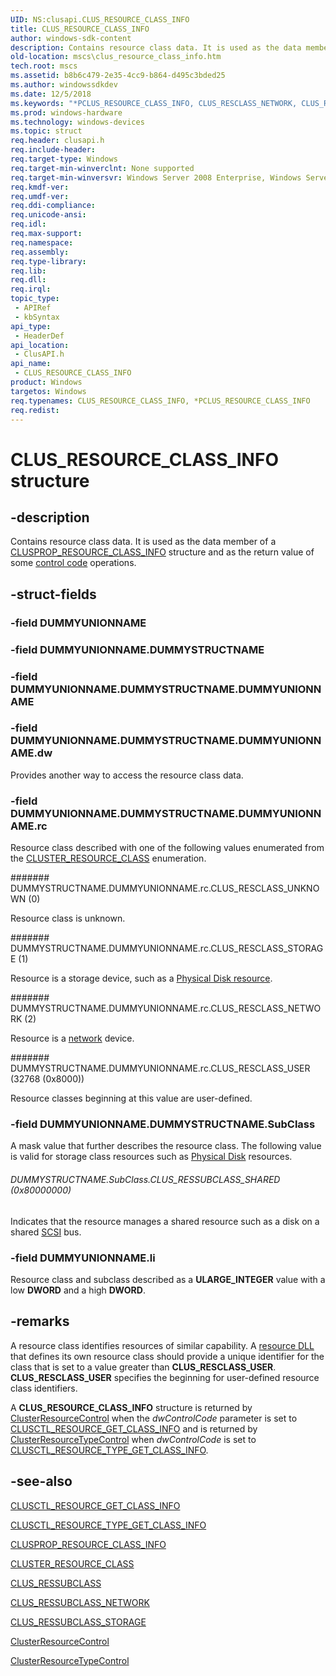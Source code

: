 ```yaml
---
UID: NS:clusapi.CLUS_RESOURCE_CLASS_INFO
title: CLUS_RESOURCE_CLASS_INFO
author: windows-sdk-content
description: Contains resource class data. It is used as the data member of a CLUSPROP_RESOURCE_CLASS_INFO structure and as the return value of some control code operations.
old-location: mscs\clus_resource_class_info.htm
tech.root: mscs
ms.assetid: b8b6c479-2e35-4cc9-b864-d495c3bded25
ms.author: windowssdkdev
ms.date: 12/5/2018
ms.keywords: "*PCLUS_RESOURCE_CLASS_INFO, CLUS_RESCLASS_NETWORK, CLUS_RESCLASS_STORAGE, CLUS_RESCLASS_UNKNOWN, CLUS_RESCLASS_USER, CLUS_RESOURCE_CLASS_INFO, CLUS_RESOURCE_CLASS_INFO structure [Failover Cluster], CLUS_RESSUBCLASS_SHARED, PCLUS_RESOURCE_CLASS_INFO, PCLUS_RESOURCE_CLASS_INFO structure pointer [Failover Cluster], _wolf_clus_resource_class_info, clusapi/CLUS_RESOURCE_CLASS_INFO, clusapi/PCLUS_RESOURCE_CLASS_INFO, mscs.clus_resource_class_info"
ms.prod: windows-hardware
ms.technology: windows-devices
ms.topic: struct
req.header: clusapi.h
req.include-header: 
req.target-type: Windows
req.target-min-winverclnt: None supported
req.target-min-winversvr: Windows Server 2008 Enterprise, Windows Server 2008 Datacenter
req.kmdf-ver: 
req.umdf-ver: 
req.ddi-compliance: 
req.unicode-ansi: 
req.idl: 
req.max-support: 
req.namespace: 
req.assembly: 
req.type-library: 
req.lib: 
req.dll: 
req.irql: 
topic_type:
 - APIRef
 - kbSyntax
api_type:
 - HeaderDef
api_location:
 - ClusAPI.h
api_name:
 - CLUS_RESOURCE_CLASS_INFO
product: Windows
targetos: Windows
req.typenames: CLUS_RESOURCE_CLASS_INFO, *PCLUS_RESOURCE_CLASS_INFO
req.redist: 
---
```


# CLUS_RESOURCE_CLASS_INFO structure


## -description


Contains resource class data. It is used as the data member of a 
    <a href="https://msdn.microsoft.com/en-us/library/Aa368386(v=VS.85).aspx">CLUSPROP_RESOURCE_CLASS_INFO</a> structure and 
    as the return value of some <a href="https://msdn.microsoft.com/en-us/library/Aa369307(v=VS.85).aspx">control code</a> operations.


## -struct-fields




### -field DUMMYUNIONNAME


### -field DUMMYUNIONNAME.DUMMYSTRUCTNAME


### -field DUMMYUNIONNAME.DUMMYSTRUCTNAME.DUMMYUNIONNAME


### -field DUMMYUNIONNAME.DUMMYSTRUCTNAME.DUMMYUNIONNAME.dw

Provides another way to access the resource class data.


### -field DUMMYUNIONNAME.DUMMYSTRUCTNAME.DUMMYUNIONNAME.rc

Resource class described with one of the following values enumerated from the 
          <a href="https://msdn.microsoft.com/en-us/library/Bb309164(v=VS.85).aspx">CLUSTER_RESOURCE_CLASS</a> enumeration.



####### DUMMYSTRUCTNAME.DUMMYUNIONNAME.rc.CLUS_RESCLASS_UNKNOWN (0)

Resource class is unknown.



####### DUMMYSTRUCTNAME.DUMMYUNIONNAME.rc.CLUS_RESCLASS_STORAGE (1)

Resource is a storage device, such as a 
            <a href="https://msdn.microsoft.com/en-us/library/Aa371816(v=VS.85).aspx">Physical Disk resource</a>.



####### DUMMYSTRUCTNAME.DUMMYUNIONNAME.rc.CLUS_RESCLASS_NETWORK (2)

Resource is a <a href="https://msdn.microsoft.com/en-us/library/Aa371763(v=VS.85).aspx">network</a> device.



####### DUMMYSTRUCTNAME.DUMMYUNIONNAME.rc.CLUS_RESCLASS_USER (32768 (0x8000))

Resource classes beginning at this value are user-defined.


### -field DUMMYUNIONNAME.DUMMYSTRUCTNAME.SubClass

A mask value that further describes the resource class. The following value is valid for storage class 
         resources such as <a href="https://msdn.microsoft.com/d42e9bca-3717-44f7-a1b9-dfad1dbddd23">Physical Disk</a> resources.



###### DUMMYSTRUCTNAME.SubClass.CLUS_RESSUBCLASS_SHARED (0x80000000)

Indicates that the resource manages a shared resource such as a disk on a shared 
           <a href="https://msdn.microsoft.com/en-us/library/Aa372937(v=VS.85).aspx">SCSI</a> bus.


### -field DUMMYUNIONNAME.li

Resource class and subclass described as a <b>ULARGE_INTEGER</b> value with a low 
        <b>DWORD</b> and a high <b>DWORD</b>.


## -remarks



A resource class identifies resources of similar capability. A 
     <a href="https://msdn.microsoft.com/en-us/library/Aa372239(v=VS.85).aspx">resource DLL</a> that defines its own resource class should 
     provide a unique identifier for the class that is set to a value greater than 
     <b>CLUS_RESCLASS_USER</b>. <b>CLUS_RESCLASS_USER</b> specifies the 
     beginning for user-defined resource class identifiers.

A <b>CLUS_RESOURCE_CLASS_INFO</b> structure is 
     returned by <a href="https://msdn.microsoft.com/en-us/library/Aa369016(v=VS.85).aspx">ClusterResourceControl</a> when the 
     <i>dwControlCode</i> parameter is set to 
     <a href="https://msdn.microsoft.com/en-us/library/Aa367467(v=VS.85).aspx">CLUSCTL_RESOURCE_GET_CLASS_INFO</a> 
     and is returned by 
     <a href="https://msdn.microsoft.com/en-us/library/Aa369036(v=VS.85).aspx">ClusterResourceTypeControl</a> when 
     <i>dwControlCode</i> is set to 
     <a href="https://msdn.microsoft.com/en-us/library/Aa367504(v=VS.85).aspx">CLUSCTL_RESOURCE_TYPE_GET_CLASS_INFO</a>.




## -see-also




<a href="https://msdn.microsoft.com/en-us/library/Aa367467(v=VS.85).aspx">CLUSCTL_RESOURCE_GET_CLASS_INFO</a>



<a href="https://msdn.microsoft.com/en-us/library/Aa367504(v=VS.85).aspx">CLUSCTL_RESOURCE_TYPE_GET_CLASS_INFO</a>



<a href="https://msdn.microsoft.com/en-us/library/Aa368386(v=VS.85).aspx">CLUSPROP_RESOURCE_CLASS_INFO</a>



<a href="https://msdn.microsoft.com/en-us/library/Bb309164(v=VS.85).aspx">CLUSTER_RESOURCE_CLASS</a>



<a href="https://msdn.microsoft.com/en-us/library/Bb309206(v=VS.85).aspx">CLUS_RESSUBCLASS</a>



<a href="https://msdn.microsoft.com/en-us/library/Bb309207(v=VS.85).aspx">CLUS_RESSUBCLASS_NETWORK</a>



<a href="https://msdn.microsoft.com/en-us/library/Bb309208(v=VS.85).aspx">CLUS_RESSUBCLASS_STORAGE</a>



<a href="https://msdn.microsoft.com/en-us/library/Aa369016(v=VS.85).aspx">ClusterResourceControl</a>



<a href="https://msdn.microsoft.com/en-us/library/Aa369036(v=VS.85).aspx">ClusterResourceTypeControl</a>
 

 

